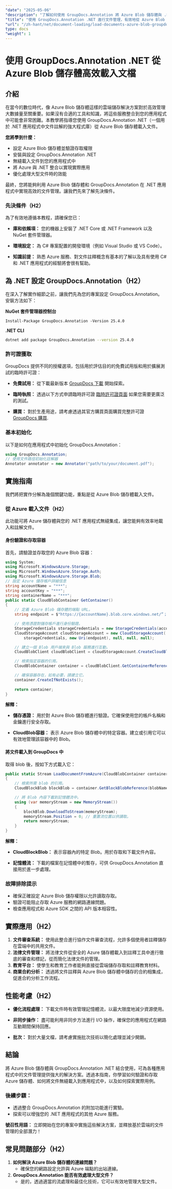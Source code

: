 ```yaml
---
"date": "2025-05-06"
"description": "了解如何使用 GroupDocs.Annotation 將 Azure Blob 儲存體與 .NET 應用程式無縫整合。增強文件管理和註解功能。"
"title": "使用 GroupDocs.Annotation .NET 進行文件管理，有效地從 Azure Blob 儲存體載入文件"
"url": "/zh-hant/net/document-loading/load-documents-azure-blob-groupdocs-annotation-dotnet/"
type: docs
"weight": 1
---
```


# 使用 GroupDocs.Annotation .NET 從 Azure Blob 儲存體高效載入文檔

## 介紹
在當今的數位時代，像 Azure Blob 儲存體這樣的雲端儲存解決方案對於高效管理大數據量至關重要。如果沒有合適的工具和知識，將這些服務整合到您的應用程式中可能會非常困難。本教學將指導您使用 GroupDocs.Annotation .NET（一個用於 .NET 應用程式中文件註解的強大程式庫）從 Azure Blob 儲存體載入文件。

**您將學到什麼：**
- 設定 Azure Blob 儲存體並驗證存取權限
- 安裝與設定 GroupDocs.Annotation .NET
- 無縫載入文件到您的應用程式中
- 將 Azure 與 .NET 整合以實現實際應用
- 優化處理大型文件時的效能

最終，您將能夠利用 Azure Blob 儲存體和 GroupDocs.Annotation 在 .NET 應用程式中實現高效的文件管理。讓我們先來了解先決條件。

### 先決條件（H2）
為了有效地遵循本教程，請確保您已：
- **庫和依賴項：** 您的機器上安裝了 .NET Core 或 .NET Framework 以及 NuGet 套件管理器。
  
- **環境設定：** 為 C# 專案配置的開發環境（例如 Visual Studio 或 VS Code）。

- **知識前提：** 熟悉 Azure 服務、對文件註釋概念有基本的了解以及具有使用 C# 和 .NET 應用程式的經驗將會很有幫助。

## 為 .NET 設定 GroupDocs.Annotation（H2）
在深入了解實作細節之前，讓我們先為您的專案設定 GroupDocs.Annotation。安裝方法如下：

**NuGet 套件管理器控制台**
```shell
Install-Package GroupDocs.Annotation -Version 25.4.0
```

**.NET CLI**
```bash
dotnet add package GroupDocs.Annotation --version 25.4.0
```

### 許可證獲取
GroupDocs 提供不同的授權選項，包括用於評估目的的免費試用版和用於擴展測試的臨時許可證：
- **免費試用：** 從下載最新版本 [GroupDocs 下載](https://releases.groupdocs.com/annotation/net/) 開始探索。
  
- **臨時執照：** 透過以下方式申請臨時許可證 [臨時許可證頁面](https://purchase.groupdocs.com/temporary-license/) 如果您需要更廣泛的測試。

- **購買：** 對於生產用途，請考慮透過其官方購買頁面購買完整許可證 [GroupDocs 購買](https://purchase。groupdocs.com/buy).

### 基本初始化
以下是如何在應用程式中初始化 GroupDocs.Annotation：
```csharp
using GroupDocs.Annotation;
// 使用文件路徑初始化註解器
Annotator annotator = new Annotator("path/to/your/document.pdf");
```

## 實施指南
我們將把實作分解為幾個關鍵功能，重點是從 Azure Blob 儲存體載入文件。

### 從 Azure 載入文件（H2）
此功能可將 Azure 儲存體與您的 .NET 應用程式無縫集成，讓您能夠有效率地載入和註解文件。

#### 身份驗證和存取容器 
首先，請驗證並存取您的 Azure Blob 容器：
```csharp
using System;
using Microsoft.WindowsAzure.Storage;
using Microsoft.WindowsAzure.Storage.Auth;
using Microsoft.WindowsAzure.Storage.Blob;
// 設定 Azure 儲存帳戶詳細信息
string accountName = "***";
string accountKey = "***";
string containerName = "***";
public static CloudBlobContainer GetContainer()
{
    // 定義 Azure Blob 儲存體的端點 URL。
    string endpoint = $"https://{accountName}.blob.core.windows.net/”；

    // 使用憑證對儲存帳戶進行身份驗證。
    StorageCredentials storageCredentials = new StorageCredentials(accountName, accountKey);
    CloudStorageAccount cloudStorageAccount = new CloudStorageAccount(
        storageCredentials, new Uri(endpoint), null, null, null);

    // 建立一個 Blob 用戶端來與 Blob 服務進行互動。
    CloudBlobClient cloudBlobClient = cloudStorageAccount.CreateCloudBlobClient();

    // 檢索指定容器的引用。
    CloudBlobContainer container = cloudBlobClient.GetContainerReference(containerName);

    // 確保容器存在，如有必要，請建立它。
    container.CreateIfNotExists();
    
    return container;
}
```
**解釋：**
- **儲存憑證：** 用於對 Azure Blob 儲存體進行驗證。它確保使用您的帳戶名稱和金鑰進行安全存取。

- **CloudBlob容器：** 表示 Azure Blob 儲存體中的特定容器。建立或引用它可以有效地管理該容器中的 Blob。

#### 將文件載入到 GroupDocs 中 
取得 blob 後，按如下方式載入它：
```csharp
public static Stream LoadDocumentFromAzure(CloudBlobContainer container, string blobName)
{
    // 檢索所需 blob 的引用。
    CloudBlockBlob blockBlob = container.GetBlockBlobReference(blobName);

    // 將 Blob 內容下載到記憶體流中。
    using (var memoryStream = new MemoryStream())
    {
        blockBlob.DownloadToStream(memoryStream);
        memoryStream.Position = 0; // 重置流位置以供讀取。
        return memoryStream;
    }
}
```
**解釋：**
- **CloudBlockBlob：** 表示容器內的特定 Blob。用於存取和下載文件內容。

- **記憶體流：** 下載的檔案在記憶體中的暫存，可供 GroupDocs.Annotation 直接用於進一步處理。

### 故障排除提示
- 確保正確設定 Azure Blob 儲存權限以允許讀取存取。
- 驗證可能阻止存取 Azure 服務的網路連線問題。
- 檢查應用程式和 Azure SDK 之間的 API 版本相容性。

## 實際應用（H2）
1. **文件審查系統：** 使用此整合進行協作文件審查流程，允許多個使用者註釋儲存在雲端中的共用文件。
2. **法律文件管理：** 將法律文件從安全的 Azure 儲存體載入到註釋工具中進行徹底的審查和標記，從而簡化法律文件的管理。
3. **教育平台：** 使學生和教育工作者能夠直接從雲端儲存存取和註釋教育材料。
4. **商業合約分析：** 透過將文件註釋與 Azure Blob 儲存體中儲存的合約相集成，促進合約分析工作流程。

## 性能考慮（H2）
- **優化流程處理：** 下載文件時有效管理記憶體流，以最大限度地減少資源使用。
  
- **非同步操作：** 盡可能利用非同步方法進行 I/O 操作，確保您的應用程式在網路互動期間保持回應。

- **批次：** 對於大量文檔，請考慮實施批次技術以簡化處理並減少開銷。

## 結論
將 Azure Blob 儲存體與 GroupDocs.Annotation .NET 結合使用，可為各種應用程式中的文件管理提供強大的解決方案。透過本指南，你學習如何驗證和存取 Azure 儲存體、如何將文件無縫載入到應用程式中，以及如何探索實際用例。

### 後續步驟：
- 透過整合 GroupDocs.Annotation 的附加功能進行實驗。
- 探索可以增強您的 .NET 應用程式的其他 Azure 服務。

**號召性用語：** 立即開始在您的專案中實施這些解決方案，並釋放基於雲端的文件管理的全部潛力！

## 常見問題部分（H2）
1. **如何解決 Azure Blob 儲存體的連線問題？**
   - 確保您的網路設定允許與 Azure 端點的出站連線。
2. **GroupDocs.Annotation 能否有效處理大型文件？**
   - 是的，透過適當的流處理和最佳化技術，它可以有效地管理大型文件。